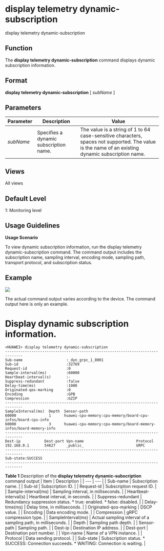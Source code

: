 display telemetry dynamic-subscription
======================================

display telemetry dynamic-subscription

Function
--------



The **display telemetry dynamic-subscription** command displays dynamic subscription information.




Format
------

**display telemetry dynamic-subscription** [ *subName* ]


Parameters
----------

| Parameter | Description | Value |
| --- | --- | --- |
| *subName* | Specifies a dynamic subscription name. | The value is a string of 1 to 64 case-sensitive characters, spaces not supported. The value is the name of an existing dynamic subscription name. |



Views
-----

All views


Default Level
-------------

1: Monitoring level


Usage Guidelines
----------------

**Usage Scenario**

To view dynamic subscription information, run the display telemetry dynamic-subscription command. The command output includes the subscription name, sampling interval, encoding mode, sampling path, transport protocol, and subscription status.


Example
-------

![](../public_sys-resources/note_3.0-en-us.png) 

The actual command output varies according to the device. The command output here is only an example.


# Display dynamic subscription information.
```
<HUAWEI> display telemetry dynamic-subscription
------------------------------------------------------------------------------
Sub-name                    :_dyn_grpc_1_8001
Sub-id                      :32769
Request-id                  :0
Sample-interval(ms)         :60000
Heartbeat-interval(s)       :-
Suppress-redundant          :false
Delay-time(ms)              :1000
Originated-qos-marking      :0
Encoding                    :GPB 
Compression                 :GZIP
------------------------------------------------------------------------------
SampleInterval(ms)  Depth  Sensor-path
60000               1      huawei-cpu-memory:cpu-memory/board-cpu-infos/board-cpu-info
60000               3      huawei-cpu-memory:cpu-memory/board-memory-infos/board-memory-info
------------------------------------------------------------------------------
Dest-ip           Dest-port Vpn-name                        Protocol 
192.168.0.1       54627     _public_                        GRPC     
------------------------------------------------------------------------------
Sub-state:SUCCESS 
------------------------------------------------------------------------------

```

**Table 1** Description of the **display telemetry dynamic-subscription** command output
| Item | Description |
| --- | --- |
| Sub-name | Subscription name. |
| Sub-id | Subscription ID. |
| Request-id | Subscription request ID. |
| Sample-interval(ms) | Sampling interval, in milliseconds. |
| Heartbeat-interval(s) | Heartbeat interval, in seconds. |
| Suppress-redundant | Redundancy suppression status.   * true: enabled. * false: disabled. |
| Delay-time(ms) | Delay time, in milliseconds. |
| Originated-qos-marking | DSCP value. |
| Encoding | Data encoding mode. |
| Compression | gRPC compression type. |
| SampleInterval(ms) | Actual sampling interval of a sampling path, in milliseconds. |
| Depth | Sampling path depth. |
| Sensor-path | Sampling path. |
| Dest-ip | Destination IP address. |
| Dest-port | Destination port number. |
| Vpn-name | Name of a VPN instance. |
| Protocol | Data sending protocol. |
| Sub-state | Subscription status.   * SUCCESS: Connection succeeds. * WAITING: Connection is waiting. |